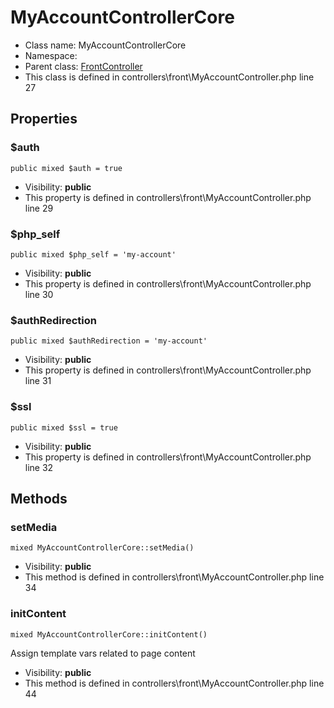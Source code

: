 MyAccountControllerCore
===============






* Class name: MyAccountControllerCore
* Namespace: 
* Parent class: [FrontController](FrontControllerCore)
* This class is defined in controllers\front\MyAccountController.php line 27





Properties
----------


### $auth

    public mixed $auth = true





* Visibility: **public**
* This property is defined in controllers\front\MyAccountController.php line 29


### $php_self

    public mixed $php_self = 'my-account'





* Visibility: **public**
* This property is defined in controllers\front\MyAccountController.php line 30


### $authRedirection

    public mixed $authRedirection = 'my-account'





* Visibility: **public**
* This property is defined in controllers\front\MyAccountController.php line 31


### $ssl

    public mixed $ssl = true





* Visibility: **public**
* This property is defined in controllers\front\MyAccountController.php line 32


Methods
-------


### setMedia

    mixed MyAccountControllerCore::setMedia()





* Visibility: **public**
* This method is defined in controllers\front\MyAccountController.php line 34




### initContent

    mixed MyAccountControllerCore::initContent()

Assign template vars related to page content



* Visibility: **public**
* This method is defined in controllers\front\MyAccountController.php line 44



